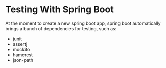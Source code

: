 # Testing With Spring Boot

At the moment to create a new spring boot app, spring boot automatically brings a bunch of 
dependencies for testing, such as:
* junit
* assertj
* mockito
* hamcrest
* json-path